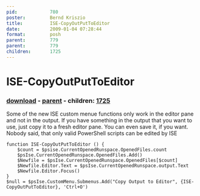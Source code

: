 ```yaml
---
pid:            780
poster:         Bernd Kriszio
title:          ISE-CopyOutPutToEditor
date:           2009-01-04 07:28:44
format:         posh
parent:         779
parent:         779
children:       1725
---
```


# ISE-CopyOutPutToEditor

### [download](780.ps1) - [parent](779.md) - children: [1725](1725.md)

Some of the new ISE custom menue functions only work in the editor pane and not in the output. If you have something in the output that you want to use, just copy it to a fresh editor pane. You can even save it, if you want. Nobody said, that only valid PowerShell scripts can be edited by ISE

```posh
function ISE-CopyOutPutToEditor () {
    $count = $psise.CurrentOpenedRunspace.OpenedFiles.count
    $psIse.CurrentOpenedRunspace.OpenedFiles.Add()
    $Newfile = $psIse.CurrentOpenedRunspace.OpenedFiles[$count]
    $Newfile.Editor.Text = $psIse.CurrentOpenedRunspace.output.Text
    $Newfile.Editor.Focus()
}
$null = $psIse.CustomMenu.Submenus.Add("Copy Output to Editor", {ISE-CopyOutPutToEditor}, 'Ctrl+O')
```
